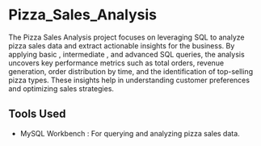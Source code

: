 # Pizza_Sales_Analysis
The Pizza Sales Analysis project focuses on leveraging SQL to analyze pizza sales data and extract actionable insights for the business. By applying basic , intermediate , and advanced SQL queries, the analysis uncovers key performance metrics such as total orders, revenue generation, order distribution by time, and the identification of top-selling pizza types. These insights help in understanding customer preferences and optimizing sales strategies.
## Tools Used
* MySQL Workbench : For querying and analyzing pizza sales data.
